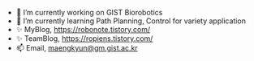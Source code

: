 - 🔭 I’m currently working on GIST Biorobotics
- 🌱 I’m currently learning Path Planning, Control for variety application 
- ✨ MyBlog, https://robonote.tistory.com/
- ✨ TeamBlog, https://ropiens.tistory.com/
- 📫 Email, maengkyun@gm.gist.ac.kr
